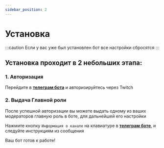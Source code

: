 ```yaml
---
sidebar_position: 2
---
```


# Установка
:::caution
Если у вас уже был установлен бот все настройки сбросятся
:::

## Установка проходит в 2 небольших этапа:

### 1. Авторизация
Перейдите в **[телеграм бота](https://t.me/oldboty_tw_bot)** и авторизируйтесь через Twitch

### 2. Выдача Главной роли
После успешной авторизации вы можете выдать одному из ваших модераторов главную роль в боте, для дальнейшей его настройки

Нажмите кнопку `Информация о канале` на клавиатуре в **[телеграм боте](https://t.me/oldboty_tw_bot)**, и следуйте инструкциям из сообщения


Ваш бот готов к работе!
